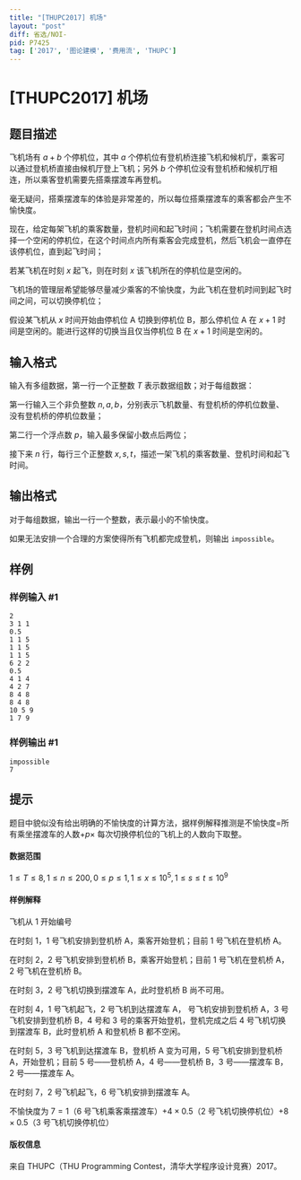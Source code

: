 ```yaml
---
title: "[THUPC2017] 机场"
layout: "post"
diff: 省选/NOI-
pid: P7425
tag: ['2017', '图论建模', '费用流', 'THUPC']
---
```

# [THUPC2017] 机场
## 题目描述

飞机场有 $a+b$ 个停机位，其中 $a$ 个停机位有登机桥连接飞机和候机厅，乘客可以通过登机桥直接由候机厅登上飞机；另外 $b$ 个停机位没有登机桥和候机厅相连，所以乘客登机需要先搭乘摆渡车再登机。

毫无疑问，搭乘摆渡车的体验是非常差的，所以每位搭乘摆渡车的乘客都会产生不愉快度。

现在，给定每架飞机的乘客数量，登机时间和起飞时间；飞机需要在登机时间点选择一个空闲的停机位，在这个时间点内所有乘客会完成登机，然后飞机会一直停在该停机位，直到起飞时间；

若某飞机在时刻 $x$ 起飞，则在时刻 $x$ 该飞机所在的停机位是空闲的。

飞机场的管理层希望能够尽量减少乘客的不愉快度，为此飞机在登机时间到起飞时间之间，可以切换停机位；

假设某飞机从 $x$ 时间开始由停机位 A 切换到停机位 B，那么停机位 A 在 $x+1$ 时间是空闲的。能进行这样的切换当且仅当停机位 B 在 $x+1$ 时间是空闲的。
## 输入格式

输入有多组数据，第一行一个正整数 $T$ 表示数据组数；对于每组数据：

第一行输入三个非负整数 $n,a,b$，分别表示飞机数量、有登机桥的停机位数量、没有登机桥的停机位数量；

第二行一个浮点数 $p$，输入最多保留小数点后两位；

接下来 $n$ 行，每行三个正整数 $x,s,t$，描述一架飞机的乘客数量、登机时间和起飞时间。
## 输出格式

对于每组数据，输出一行一个整数，表示最小的不愉快度。

如果无法安排一个合理的方案使得所有飞机都完成登机，则输出 `impossible`。
## 样例

### 样例输入 #1
```
2
3 1 1
0.5
1 1 5
1 1 5
1 1 5
6 2 2
0.5
4 1 4
4 2 7
8 4 8
8 4 8
10 5 9
1 7 9
```
### 样例输出 #1
```
impossible
7
```
## 提示

题目中貌似没有给出明确的不愉快度的计算方法，据样例解释推测是不愉快度=所有乘坐摆渡车的人数$+p\times$ 每次切换停机位的飞机上的人数向下取整。
#### 数据范围
$1\le T\le 8,1\le n\le 200,0\le p\le1,1\le x\le 10^5,1\le s\le t\le10^9$
#### 样例解释
飞机从 $1$ 开始编号

在时刻 $1$，$1$ 号飞机安排到登机桥 A，乘客开始登机；目前 $1$ 号飞机在登机桥 A。

在时刻 $2$，$2$ 号飞机安排到登机桥 B，乘客开始登机；目前 $1$ 号飞机在登机桥 A，$2$ 号飞机在登机桥 B。

在时刻 $3$，$2$ 号飞机切换到摆渡车 A，此时登机桥 B 尚不可用。

在时刻 $4$，$1$ 号飞机起飞，$2$ 号飞机到达摆渡车 A， 号飞机安排到登机桥 A，$3$ 号飞机安排到登机桥 B，$4$ 号和 $3$ 号的乘客开始登机，登机完成之后 $4$ 号飞机切换到摆渡车 B，此时登机桥 A 和登机桥 B 都不空闲。

在时刻 $5$，$3$ 号飞机到达摆渡车 B，登机桥 A 变为可用，$5$ 号飞机安排到登机桥 A，开始登机；目前 $5$ 号——登机桥 A，$4$ 号——登机桥 B，$3$ 号——摆渡车 B，$2$ 号——摆渡车 A。

在时刻 $7$，$2$ 号飞机起飞，$6$ 号飞机安排到摆渡车 A。

不愉快度为 $7=1$（$6$ 号飞机乘客乘摆渡车）$+4\times 0.5$（$2$ 号飞机切换停机位）$+8\times 0.5$（$3$ 号飞机切换停机位）
#### 版权信息
来自 THUPC（THU Programming Contest，清华大学程序设计竞赛）2017。
